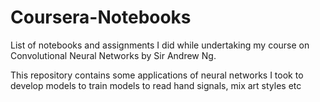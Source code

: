 # Coursera-Notebooks
List of notebooks and assignments I did while undertaking my course on Convolutional Neural Networks by Sir Andrew Ng. 

This repository contains some applications of neural networks I took to develop models to train models to read hand signals, mix art styles etc 
